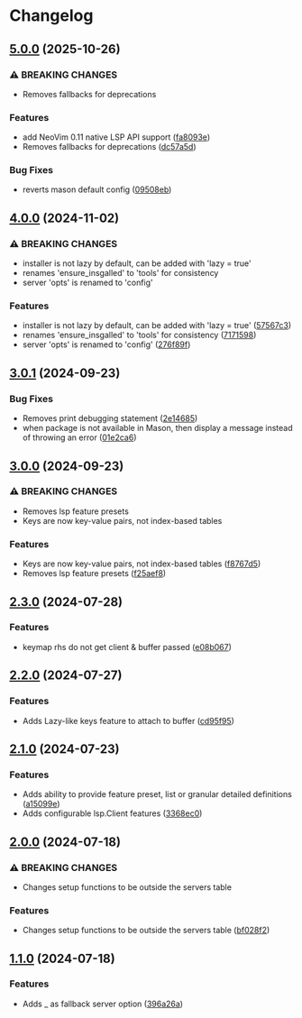 # Changelog

## [5.0.0](https://github.com/rsmdt/quarry.nvim/compare/v4.0.0...v5.0.0) (2025-10-26)


### ⚠ BREAKING CHANGES

* Removes fallbacks for deprecations

### Features

* add NeoVim 0.11 native LSP API support ([fa8093e](https://github.com/rsmdt/quarry.nvim/commit/fa8093e630e6603354a982896242eaba6e00a9a2))
* Removes fallbacks for deprecations ([dc57a5d](https://github.com/rsmdt/quarry.nvim/commit/dc57a5d15fdc867abb45dfe0d917b2642252fa91))


### Bug Fixes

* reverts mason default config ([09508eb](https://github.com/rsmdt/quarry.nvim/commit/09508eb7fdcdcbe2e1f91909fbb295a08979f1d9))

## [4.0.0](https://github.com/rudionrails/quarry.nvim/compare/v3.0.1...v4.0.0) (2024-11-02)


### ⚠ BREAKING CHANGES

* installer is not lazy by default, can be added with 'lazy = true'
* renames 'ensure_insgalled' to 'tools' for consistency
* server 'opts' is renamed to 'config'

### Features

* installer is not lazy by default, can be added with 'lazy = true' ([57567c3](https://github.com/rudionrails/quarry.nvim/commit/57567c3d338fae08f65535035b5e8d5d05533d57))
* renames 'ensure_insgalled' to 'tools' for consistency ([7171598](https://github.com/rudionrails/quarry.nvim/commit/7171598d878e94b2849e62aef7ae6ba8a8632f28))
* server 'opts' is renamed to 'config' ([276f89f](https://github.com/rudionrails/quarry.nvim/commit/276f89f7fc240a50a9d8e0dc14f28a79562e8fd7))

## [3.0.1](https://github.com/rudionrails/quarry.nvim/compare/v3.0.0...v3.0.1) (2024-09-23)


### Bug Fixes

* Removes print debugging statement ([2e14685](https://github.com/rudionrails/quarry.nvim/commit/2e14685a6c9c1ca0478db272028059ec22eb807e))
* when package is not available in Mason, then display a message instead of throwing an error ([01e2ca6](https://github.com/rudionrails/quarry.nvim/commit/01e2ca627f415167f3a3ef740cf558e2037d7df7))

## [3.0.0](https://github.com/rudionrails/quarry.nvim/compare/v2.3.0...v3.0.0) (2024-09-23)


### ⚠ BREAKING CHANGES

* Removes lsp feature presets
* Keys are now key-value pairs, not index-based tables

### Features

* Keys are now key-value pairs, not index-based tables ([f8767d5](https://github.com/rudionrails/quarry.nvim/commit/f8767d5bd9413b9c9074acd42050ee31087682cb))
* Removes lsp feature presets ([f25aef8](https://github.com/rudionrails/quarry.nvim/commit/f25aef826d620b7e393d99cb673a394b9cc67b76))

## [2.3.0](https://github.com/rudionrails/quarry.nvim/compare/v2.2.0...v2.3.0) (2024-07-28)


### Features

* keymap rhs do not get client & buffer passed ([e08b067](https://github.com/rudionrails/quarry.nvim/commit/e08b067b7387f127ded523e4746763cf40a6a22a))

## [2.2.0](https://github.com/rudionrails/quarry.nvim/compare/v2.1.0...v2.2.0) (2024-07-27)


### Features

* Adds Lazy-like keys feature to attach to buffer ([cd95f95](https://github.com/rudionrails/quarry.nvim/commit/cd95f952b0c4e68116937545e69c9d760b4d0c00))

## [2.1.0](https://github.com/rudionrails/quarry.nvim/compare/v2.0.0...v2.1.0) (2024-07-23)


### Features

* Adds ability to provide feature preset, list or granular detailed definitions ([a15099e](https://github.com/rudionrails/quarry.nvim/commit/a15099e1df6cc94e2882a46f3c567e3e835656ad))
* Adds configurable lsp.Client features ([3368ec0](https://github.com/rudionrails/quarry.nvim/commit/3368ec0f52481484330cfb3d12ca6e3c3076581b))

## [2.0.0](https://github.com/rudionrails/quarry.nvim/compare/v1.1.0...v2.0.0) (2024-07-18)


### ⚠ BREAKING CHANGES

* Changes setup functions to be outside the servers table

### Features

* Changes setup functions to be outside the servers table ([bf028f2](https://github.com/rudionrails/quarry.nvim/commit/bf028f2b1a3e008acc7e2e1567c12594113c7bf0))

## [1.1.0](https://github.com/rudionrails/quarry.nvim/compare/v1.0.0...v1.1.0) (2024-07-18)


### Features

* Adds _ as fallback server option ([396a26a](https://github.com/rudionrails/quarry.nvim/commit/396a26a0c5ad9a311084e02472be94917f1043a4))
